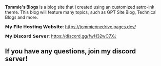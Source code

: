 **Tommie's Blogs** is a blog site that i created using an customized astro-ink theme. This blog will feature many topics, such as GPT Site Blog, Technical Blogs and more.  

𝗠𝘆 𝗙𝗶𝗹𝗲 𝗛𝗼𝘀𝘁𝗶𝗻𝗴 𝗪𝗲𝗯𝘀𝗶𝘁𝗲: https://tommieonedrive.pages.dev/       

𝗠𝘆 𝗗𝗶𝘀𝗰𝗼𝗿𝗱 𝗦𝗲𝗿𝘃𝗲𝗿: https://discord.gg/fwH32wC7XJ
## If you have any questions, join my discord server!